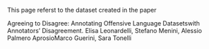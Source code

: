 This page referst to the dataset created in the paper

Agreeing to Disagree: Annotating Offensive Language Datasetswith Annotators’ Disagreement. Elisa Leonardelli, Stefano Menini, Alessio Palmero AprosioMarco Guerini, Sara Tonelli
